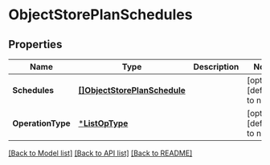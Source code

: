 # ObjectStorePlanSchedules

## Properties
Name | Type | Description | Notes
------------ | ------------- | ------------- | -------------
**Schedules** | [**[]ObjectStorePlanSchedule**](ObjectStorePlanSchedule.md) |  | [optional] [default to null]
**OperationType** | [***ListOpType**](ListOpType.md) |  | [optional] [default to null]

[[Back to Model list]](../README.md#documentation-for-models) [[Back to API list]](../README.md#documentation-for-api-endpoints) [[Back to README]](../README.md)

